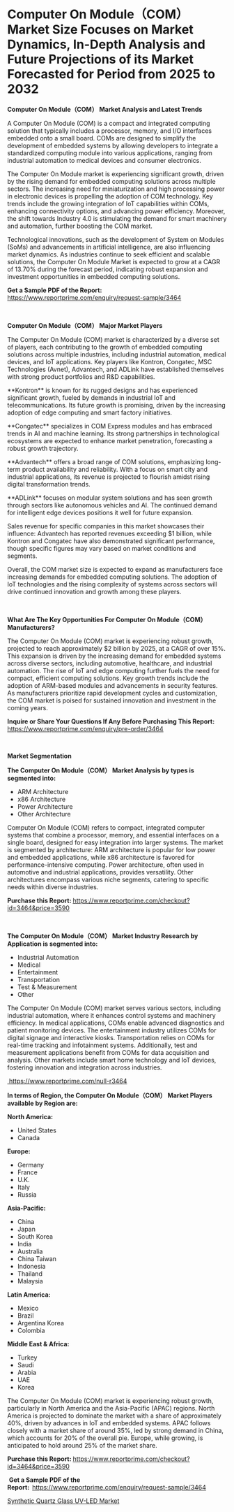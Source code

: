 <p><h1>Computer On Module（COM） Market Size Focuses on Market Dynamics, In-Depth Analysis and Future Projections of its Market Forecasted for Period from 2025 to 2032</h1></p><p><strong>Computer On Module（COM） Market Analysis and Latest Trends</strong></p>
<p><p>A Computer On Module (COM) is a compact and integrated computing solution that typically includes a processor, memory, and I/O interfaces embedded onto a small board. COMs are designed to simplify the development of embedded systems by allowing developers to integrate a standardized computing module into various applications, ranging from industrial automation to medical devices and consumer electronics.</p><p>The Computer On Module market is experiencing significant growth, driven by the rising demand for embedded computing solutions across multiple sectors. The increasing need for miniaturization and high processing power in electronic devices is propelling the adoption of COM technology. Key trends include the growing integration of IoT capabilities within COMs, enhancing connectivity options, and advancing power efficiency. Moreover, the shift towards Industry 4.0 is stimulating the demand for smart machinery and automation, further boosting the COM market.</p><p>Technological innovations, such as the development of System on Modules (SoMs) and advancements in artificial intelligence, are also influencing market dynamics. As industries continue to seek efficient and scalable solutions, the Computer On Module Market is expected to grow at a CAGR of 13.70% during the forecast period, indicating robust expansion and investment opportunities in embedded computing solutions.</p></p>
<p><strong>Get a Sample PDF of the Report:&nbsp;</strong> <a href="https://www.reportprime.com/enquiry/request-sample/3464?utm_campaign=2441&utm_medium=2&utm_source=Github&utm_content=ia&utm_term=19032025&utm_id=computer-on-modulecom">https://www.reportprime.com/enquiry/request-sample/3464</a></p>
<p>&nbsp;</p>
<p><strong>Computer On Module（COM） Major Market Players</strong></p>
<p><p>The Computer On Module (COM) market is characterized by a diverse set of players, each contributing to the growth of embedded computing solutions across multiple industries, including industrial automation, medical devices, and IoT applications. Key players like Kontron, Congatec, MSC Technologies (Avnet), Advantech, and ADLink have established themselves with strong product portfolios and R&D capabilities.</p><p>**Kontron** is known for its rugged designs and has experienced significant growth, fueled by demands in industrial IoT and telecommunications. Its future growth is promising, driven by the increasing adoption of edge computing and smart factory initiatives.</p><p>**Congatec** specializes in COM Express modules and has embraced trends in AI and machine learning. Its strong partnerships in technological ecosystems are expected to enhance market penetration, forecasting a robust growth trajectory.</p><p>**Advantech** offers a broad range of COM solutions, emphasizing long-term product availability and reliability. With a focus on smart city and industrial applications, its revenue is projected to flourish amidst rising digital transformation trends.</p><p>**ADLink** focuses on modular system solutions and has seen growth through sectors like autonomous vehicles and AI. The continued demand for intelligent edge devices positions it well for future expansion.</p><p>Sales revenue for specific companies in this market showcases their influence: Advantech has reported revenues exceeding $1 billion, while Kontron and Congatec have also demonstrated significant performance, though specific figures may vary based on market conditions and segments.</p><p>Overall, the COM market size is expected to expand as manufacturers face increasing demands for embedded computing solutions. The adoption of IoT technologies and the rising complexity of systems across sectors will drive continued innovation and growth among these players.</p></p>
<p>&nbsp;</p>
<p><strong>What Are The Key Opportunities For Computer On Module（COM） Manufacturers?</strong></p>
<p><p>The Computer On Module (COM) market is experiencing robust growth, projected to reach approximately $2 billion by 2025, at a CAGR of over 15%. This expansion is driven by the increasing demand for embedded systems across diverse sectors, including automotive, healthcare, and industrial automation. The rise of IoT and edge computing further fuels the need for compact, efficient computing solutions. Key growth trends include the adoption of ARM-based modules and advancements in security features. As manufacturers prioritize rapid development cycles and customization, the COM market is poised for sustained innovation and investment in the coming years.</p></p>
<p><strong>Inquire or Share Your Questions If Any Before Purchasing This Report:</strong> <a href="https://www.reportprime.com/enquiry/pre-order/3464?utm_campaign=2441&utm_medium=2&utm_source=Github&utm_content=ia&utm_term=19032025&utm_id=computer-on-modulecom">https://www.reportprime.com/enquiry/pre-order/3464</a></p>
<p>&nbsp;</p>
<p><strong>Market Segmentation</strong></p>
<p><strong>The Computer On Module（COM） Market Analysis by types is segmented into:</strong></p>
<p><ul><li>ARM Architecture</li><li>x86 Architecture</li><li>Power Architecture</li><li>Other Architecture</li></ul></p>
<p><p>Computer On Module (COM) refers to compact, integrated computer systems that combine a processor, memory, and essential interfaces on a single board, designed for easy integration into larger systems. The market is segmented by architecture: ARM architecture is popular for low power and embedded applications, while x86 architecture is favored for performance-intensive computing. Power architecture, often used in automotive and industrial applications, provides versatility. Other architectures encompass various niche segments, catering to specific needs within diverse industries.</p></p>
<p><strong>Purchase this Report:&nbsp;</strong><a href="https://www.reportprime.com/checkout?id=3464&price=3590&utm_campaign=2441&utm_medium=2&utm_source=Github&utm_content=ia&utm_term=19032025&utm_id=computer-on-modulecom">https://www.reportprime.com/checkout?id=3464&price=3590</a></p>
<p>&nbsp;</p>
<p><strong>The Computer On Module（COM） Market Industry Research by Application is segmented into:</strong></p>
<p><ul><li>Industrial Automation</li><li>Medical</li><li>Entertainment</li><li>Transportation</li><li>Test & Measurement</li><li>Other</li></ul></p>
<p><p>The Computer On Module (COM) market serves various sectors, including industrial automation, where it enhances control systems and machinery efficiency. In medical applications, COMs enable advanced diagnostics and patient monitoring devices. The entertainment industry utilizes COMs for digital signage and interactive kiosks. Transportation relies on COMs for real-time tracking and infotainment systems. Additionally, test and measurement applications benefit from COMs for data acquisition and analysis. Other markets include smart home technology and IoT devices, fostering innovation and integration across industries.</p></p>
<p><a href="https://www.reportprime.com/null-r3464?utm_campaign=2441&utm_medium=2&utm_source=Github&utm_content=ia&utm_term=19032025&utm_id=computer-on-modulecom">&nbsp;https://www.reportprime.com/null-r3464</a></p>
<p><strong>In terms of Region, the Computer On Module（COM） Market Players available by Region are:</strong></p>
<p>
    <p> <strong> North America: </strong>
        <ul>
            <li>United States</li>
            <li>Canada</li>
        </ul>
        </p> 
    <p> <strong> Europe: </strong>
        <ul>
            <li>Germany</li>
            <li>France</li>
            <li>U.K.</li>
            <li>Italy</li>
            <li>Russia</li>
        </ul>
        </p> 
    <p> <strong> Asia-Pacific: </strong>
        <ul>
            <li>China</li>
            <li>Japan</li>
            <li>South Korea</li>
            <li>India</li>
            <li>Australia</li>
            <li>China Taiwan</li>
            <li>Indonesia</li>
            <li>Thailand</li>
            <li>Malaysia</li>
        </ul>
        </p> 
    <p> <strong> Latin America: </strong>
        <ul>
            <li>Mexico</li>
            <li>Brazil</li>
            <li>Argentina Korea</li>
            <li>Colombia</li>
        </ul>
        </p> 
    <p> <strong> Middle East & Africa: </strong>
        <ul>
            <li>Turkey</li>
            <li>Saudi</li>
            <li>Arabia</li>
            <li>UAE</li>
            <li>Korea</li>
        </ul>
    </p>
    </p>
<p><p>The Computer On Module (COM) market is experiencing robust growth, particularly in North America and the Asia-Pacific (APAC) regions. North America is projected to dominate the market with a share of approximately 40%, driven by advances in IoT and embedded systems. APAC follows closely with a market share of around 35%, led by strong demand in China, which accounts for 20% of the overall pie. Europe, while growing, is anticipated to hold around 25% of the market share.</p></p>
<p><strong>Purchase this Report: </strong><a href="https://www.reportprime.com/checkout?id=3464&price=3590&utm_campaign=2441&utm_medium=2&utm_source=Github&utm_content=ia&utm_term=19032025&utm_id=computer-on-modulecom">https://www.reportprime.com/checkout?id=3464&price=3590</a></p>
<p>&nbsp;<strong>Get a Sample PDF of the Report:&nbsp;&nbsp;</strong><a href="https://www.reportprime.com/enquiry/request-sample/3464?utm_campaign=2441&utm_medium=2&utm_source=Github&utm_content=ia&utm_term=19032025&utm_id=computer-on-modulecom">https://www.reportprime.com/enquiry/request-sample/3464</a></p>
<p><strong></strong></p>
<p><p><a href="https://github.com/ilonaenterline65/Market-Research-Report-List-1/blob/main/synthetic-quartz-glass-uv-led-market.md?utm_campaign=2441&utm_medium=2&utm_source=Github&utm_content=ia&utm_term=19032025&utm_id=computer-on-modulecom">Synthetic Quartz Glass UV-LED Market</a></p></p>